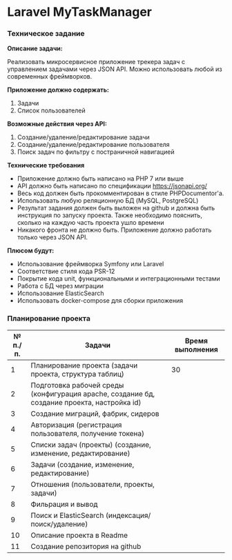 # Laravel MyTaskManager
### Техническое задание
**Описание задачи:**

Реализовать микросервисное приложение трекера задач с управлением задачами через JSON API. Можно использовать любой из современных фреймворков.

**Приложение должно содержать:**
1) Задачи
2) Список пользователей

**Возможные действия через API:**
1) Создание/удаление/редактирование задачи
2) Создание/удаление/редактирование пользователя
3) Поиск задач по фильтру с постраничной навигацией

**Технические требования**
- Приложение должно быть написано на PHP 7 или выше
- API должно быть написано по спецификации https://jsonapi.org/
- Весь код должен быть прокомментирован в стиле PHPDocumentor'a.
- Использовать любую реляционную БД (MySQL, PostgreSQL)
- Результат задания должен быть выложен на github и должна быть инструкция по запуску проекта. Также необходимо пояснить, сколько на каждую часть проекта ушло времени
- Никакого фронта не должно быть. Приложение должно работать только через JSON API.

**Плюсом будут:**
- Использование фреймворка Symfony или Laravel
- Соответствие стиля кода PSR-12
- Покрытие кода unit, функциональными и интеграционными тестами
- Работа с БД через миграции
- Использование ElasticSearch
- Использовать docker-compose для сборки приложения


### Планирование проекта

| № п./п. | Задачи  | Время выполнения|
| ------------- | ------------- | ------------- |
| 1 | Планирование проекта (задачи проекта, структура таблиц)  | 30  |
| 2 | Подготовка рабочей среды (конфигурация apache, создание бд, создание проекта, настройка id)  | |
| 3 | Создание миграций, фабрик, сидеров
| 4 | Авторизация (регистрация пользователя, получение токена)
| 5 | Списки задач (проекты) (создание, изменение, редактирование)
| 6 | Задачи (создание, изменение, редактирование)
| 7 | Отношения (пользователи, проекты, задачи)
| 8 | Фильрация и вывод
| 9 | Поиск и ElasticSearch (индексация/поиск/удаление)
| 10 | Описание проекта в Readme
| 11 | Создание репозитория на github
